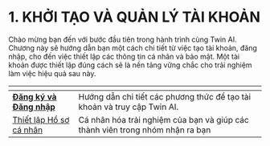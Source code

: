 # 1. KHỞI TẠO VÀ QUẢN LÝ TÀI KHOẢN

Chào mừng bạn đến với bước đầu tiên trong hành trình cùng Twin AI. Chương này sẽ hướng dẫn bạn một cách chi tiết từ việc tạo tài khoản, đăng nhập, cho đến việc thiết lập các thông tin cá nhân và bảo mật. Một tài khoản được thiết lập đúng cách sẽ là nền tảng vững chắc cho trải nghiệm làm việc hiệu quả sau này.

<table data-card-size="large" data-view="cards"><thead><tr><th></th><th></th></tr></thead><tbody><tr><td><a href="1.1.-dang-ky-va-dang-nhap.md"><strong>Đăng ký và Đăng nhập</strong></a></td><td>Hướng dẫn chi tiết các phương thức để tạo tài khoản và truy cập Twin AI.</td></tr><tr><td><a href="1.2.-thiet-lap-ho-so-ca-nhan.md">Thiết lập Hồ sơ cá nhân</a></td><td>Cá nhân hóa trải nghiệm của bạn và giúp các thành viên trong nhóm nhận ra bạn</td></tr></tbody></table>
